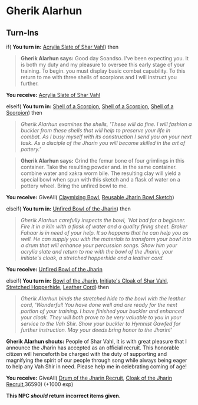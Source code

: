 # Gherik Alarhun

## Turn-Ins



if( **You turn in:** [Acrylia Slate of Shar Vahl](/item/2877)) then


>**Gherik Alarhun says:** Good day Soandso. I've been expecting you. It is both my duty and my pleasure to oversee this early stage of your training. To begin. you must display basic combat capability. To this return to me with three shells of scorpions and I will instruct you further.


 **You receive:**  [Acrylia Slate of Shar Vahl](/item/2877) 

elseif( **You turn in:** [Shell of a Scorpion](/item/3648), [Shell of a Scorpion](/item/3648), [Shell of a Scorpion](/item/3648)) then


>*Gherik Alarhun examines the shells, 'These will do fine. I will fashion a buckler from these shells that will help to preserve your life in combat. As I busy myself with its construction I send you on your next task. As a disciple of the Jharin you will become skilled in the art of pottery.'*


>**Gherik Alarhun says:** Grind the femur bone of four grimlings in this container. Take the resulting powder and. in the same container. combine water and xakra worm bile. The resulting clay will yield a special bowl when spun with this sketch and a flask of water on a pottery wheel. Bring the unfired bowl to me.


 **You receive:** GiveAll( [Claymixing Bowl](/item/17235), [Reusable Jharin Bowl Sketch](/item/3651)) 

elseif( **You turn in:** [Unfired Bowl of the Jharin](/item/3653)) then


>*Gherik Alarhun carefully inspects the bowl, 'Not bad for a beginner. Fire it in a kiln with a flask of water and a quality firing sheet. Broker Fahaar is in need of your help. It so happens that he can help you as well. He can supply you with the materials to transform your bowl into a drum that will enhance your percussion songs. Show him your acrylia slate and return to me with the bowl of the Jharin, your initiate's cloak, a stretched hopperhide and a leather cord.*


 **You receive:**  [Unfired Bowl of the Jharin](/item/3653) 

elseif( **You turn in:** [Bowl of the Jharin](/item/3654), [Initiate's Cloak of Shar Vahl](/item/2878), [Stretched Hopperhide](/item/3655), [Leather Cord](/item/3656)) then


>*Gherik Alarhun binds the stretched hide to the bowl with the leather cord, 'Wonderful! You have done well and are ready for the next portion of your training. I have finished your buckler and enhanced your cloak. They will both prove to be very valuable to you in your service to the Vah Shir. Show your buckler to Hymnist Gawfed for further instruction. May your deeds bring honor to the Jharin!'*


**Gherik Alarhun shouts:** <span class="text-danger">People of Shar Vahl, it is with great pleasure that I announce the Jharin has accepted as an official recruit. This honorable citizen will henceforth be charged with the duty of supporting and magnifying the spirit of our people through song while always being eager to help any Vah Shir in need. Please help me in celebrating coming of age!</span>


 **You receive:** GiveAll( [Drum of the Jharin Recruit](/item/3657), [Cloak of the Jharin Recruit](/item/3658),36590) (+1000 exp)

**This NPC *should* return incorrect items given.**
